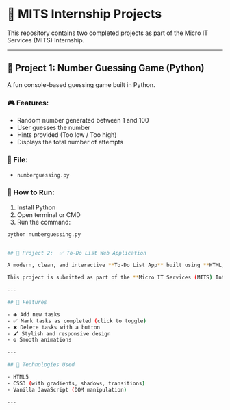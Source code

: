 # 💼 MITS Internship Projects

This repository contains two completed projects as part of the Micro IT Services (MITS) Internship.

---

## 🔢 Project 1: Number Guessing Game (Python)

A fun console-based guessing game built in Python.

### 🎮 Features:
- Random number generated between 1 and 100
- User guesses the number
- Hints provided (Too low / Too high)
- Displays the total number of attempts

### 📂 File:
- `numberguessing.py`

### 🧪 How to Run:
1. Install Python
2. Open terminal or CMD
3. Run the command:
```bash
python numberguessing.py


## 🔢 Project 2:  ✅ To-Do List Web Application

A modern, clean, and interactive **To-Do List App** built using **HTML, CSS, and JavaScript**.

This project is submitted as part of the **Micro IT Services (MITS) Internship**.

---

## 🌟 Features

- ➕ Add new tasks
- ✅ Mark tasks as completed (click to toggle)
- ❌ Delete tasks with a button
- 🖌️ Stylish and responsive design
- ⚙️ Smooth animations

---

## 🧾 Technologies Used

- HTML5
- CSS3 (with gradients, shadows, transitions)
- Vanilla JavaScript (DOM manipulation)

---


